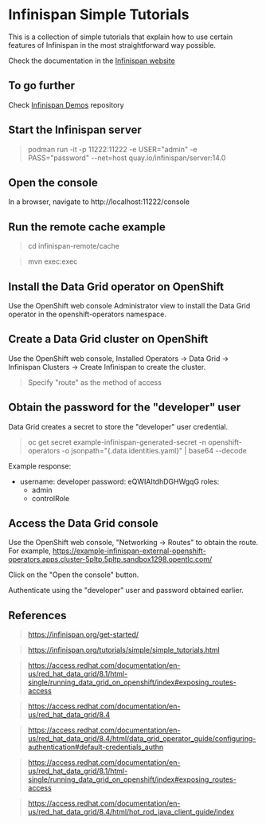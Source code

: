 # Infinispan Simple Tutorials

This is a collection of simple tutorials that explain how to use certain
features of Infinispan in the most straightforward way possible.

Check the documentation in the [Infinispan website](https://infinispan.org/tutorials/simple/simple_tutorials.html)

## To go further
Check [Infinispan Demos](https://github.com/infinispan-demos/links) repository

## Start the Infinispan server
> podman run -it -p 11222:11222 -e USER="admin" -e PASS="password" --net=host quay.io/infinispan/server:14.0

## Open the console
In a browser, navigate to http://localhost:11222/console

## Run the remote cache example
> cd infinispan-remote/cache

> mvn exec:exec

## Install the Data Grid operator on OpenShift
Use the OpenShift web console Administrator view to install the Data Grid operator in the openshift-operators namespace.

## Create a Data Grid cluster on OpenShift
Use the OpenShift web console, Installed Operators -> Data Grid -> Infinispan Clusters -> Create Infinispan to create the cluster.
> Specify "route" as the method of access

## Obtain the password for the "developer" user
Data Grid creates a secret to store the "developer" user credential. 
> oc get secret example-infinispan-generated-secret -n openshift-operators -o jsonpath="{.data.identities\.yaml}" | base64 --decode

Example response:
- username: developer
  password: eQWIAItdhDGHWgqG
  roles:
  - admin
  - controlRole

## Access the Data Grid console
Use the OpenShift web console, "Networking -> Routes" to obtain the route. For example, https://example-infinispan-external-openshift-operators.apps.cluster-5pltp.5pltp.sandbox1298.opentlc.com/ 

Click on the "Open the console" button.

Authenticate using the "developer" user and password obtained earlier.

## References
> https://infinispan.org/get-started/

> https://infinispan.org/tutorials/simple/simple_tutorials.html

> https://access.redhat.com/documentation/en-us/red_hat_data_grid/8.1/html-single/running_data_grid_on_openshift/index#exposing_routes-access

> https://access.redhat.com/documentation/en-us/red_hat_data_grid/8.4

> https://access.redhat.com/documentation/en-us/red_hat_data_grid/8.4/html/data_grid_operator_guide/configuring-authentication#default-credentials_authn

> https://access.redhat.com/documentation/en-us/red_hat_data_grid/8.1/html-single/running_data_grid_on_openshift/index#exposing_routes-access

> https://access.redhat.com/documentation/en-us/red_hat_data_grid/8.4/html/hot_rod_java_client_guide/index 
